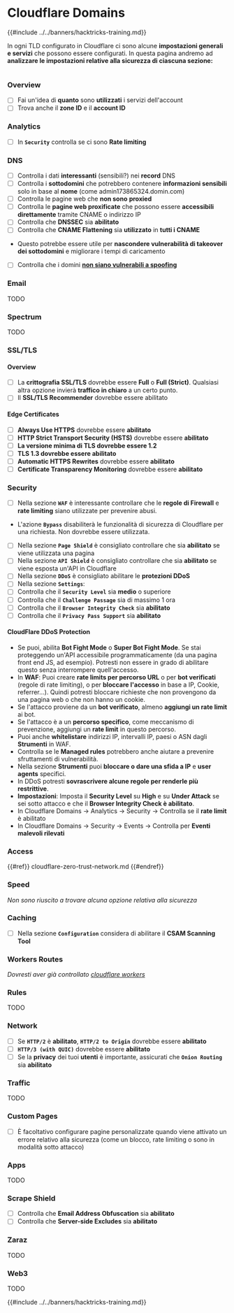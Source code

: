 # Cloudflare Domains

{{#include ../../banners/hacktricks-training.md}}

In ogni TLD configurato in Cloudflare ci sono alcune **impostazioni generali e servizi** che possono essere configurati. In questa pagina andremo ad **analizzare le impostazioni relative alla sicurezza di ciascuna sezione:**

<figure><img src="../../images/image (101).png" alt=""><figcaption></figcaption></figure>

### Overview

- [ ] Fai un'idea di **quanto** sono **utilizzati** i servizi dell'account
- [ ] Trova anche il **zone ID** e il **account ID**

### Analytics

- [ ] In **`Security`** controlla se ci sono **Rate limiting**

### DNS

- [ ] Controlla i dati **interessanti** (sensibili?) nei **record** DNS
- [ ] Controlla i **sottodomini** che potrebbero contenere **informazioni sensibili** solo in base al **nome** (come admin173865324.domin.com)
- [ ] Controlla le pagine web che **non sono** **proxied**
- [ ] Controlla le **pagine web proxificate** che possono essere **accessibili direttamente** tramite CNAME o indirizzo IP
- [ ] Controlla che **DNSSEC** sia **abilitato**
- [ ] Controlla che **CNAME Flattening** sia **utilizzato** in **tutti i CNAME**
- Questo potrebbe essere utile per **nascondere vulnerabilità di takeover dei sottodomini** e migliorare i tempi di caricamento
- [ ] Controlla che i domini [**non siano vulnerabili a spoofing**](https://book.hacktricks.wiki/en/network-services-pentesting/pentesting-smtp/index.html#mail-spoofing)

### **Email**

TODO

### Spectrum

TODO

### SSL/TLS

#### **Overview**

- [ ] La **crittografia SSL/TLS** dovrebbe essere **Full** o **Full (Strict)**. Qualsiasi altra opzione invierà **traffico in chiaro** a un certo punto.
- [ ] Il **SSL/TLS Recommender** dovrebbe essere abilitato

#### Edge Certificates

- [ ] **Always Use HTTPS** dovrebbe essere **abilitato**
- [ ] **HTTP Strict Transport Security (HSTS)** dovrebbe essere **abilitato**
- [ ] **La versione minima di TLS dovrebbe essere 1.2**
- [ ] **TLS 1.3 dovrebbe essere abilitato**
- [ ] **Automatic HTTPS Rewrites** dovrebbe essere **abilitato**
- [ ] **Certificate Transparency Monitoring** dovrebbe essere **abilitato**

### **Security**

- [ ] Nella sezione **`WAF`** è interessante controllare che le **regole di Firewall** e **rate limiting** siano utilizzate per prevenire abusi.
- L'azione **`Bypass`** disabiliterà le funzionalità di sicurezza di Cloudflare per una richiesta. Non dovrebbe essere utilizzata.
- [ ] Nella sezione **`Page Shield`** è consigliato controllare che sia **abilitato** se viene utilizzata una pagina
- [ ] Nella sezione **`API Shield`** è consigliato controllare che sia **abilitato** se viene esposta un'API in Cloudflare
- [ ] Nella sezione **`DDoS`** è consigliato abilitare le **protezioni DDoS**
- [ ] Nella sezione **`Settings`**:
- [ ] Controlla che il **`Security Level`** sia **medio** o superiore
- [ ] Controlla che il **`Challenge Passage`** sia di massimo 1 ora
- [ ] Controlla che il **`Browser Integrity Check`** sia **abilitato**
- [ ] Controlla che il **`Privacy Pass Support`** sia **abilitato**

#### **CloudFlare DDoS Protection**

- Se puoi, abilita **Bot Fight Mode** o **Super Bot Fight Mode**. Se stai proteggendo un'API accessibile programmaticamente (da una pagina front end JS, ad esempio). Potresti non essere in grado di abilitare questo senza interrompere quell'accesso.
- In **WAF**: Puoi creare **rate limits per percorso URL** o per **bot verificati** (regole di rate limiting), o per **bloccare l'accesso** in base a IP, Cookie, referrer...). Quindi potresti bloccare richieste che non provengono da una pagina web o che non hanno un cookie.
- Se l'attacco proviene da un **bot verificato**, almeno **aggiungi un rate limit** ai bot.
- Se l'attacco è a un **percorso specifico**, come meccanismo di prevenzione, aggiungi un **rate limit** in questo percorso.
- Puoi anche **whitelistare** indirizzi IP, intervalli IP, paesi o ASN dagli **Strumenti** in WAF.
- Controlla se le **Managed rules** potrebbero anche aiutare a prevenire sfruttamenti di vulnerabilità.
- Nella sezione **Strumenti** puoi **bloccare o dare una sfida a IP** e **user agents** specifici.
- In DDoS potresti **sovrascrivere alcune regole per renderle più restrittive**.
- **Impostazioni**: Imposta il **Security Level** su **High** e su **Under Attack** se sei sotto attacco e che il **Browser Integrity Check è abilitato**.
- In Cloudflare Domains -> Analytics -> Security -> Controlla se il **rate limit** è abilitato
- In Cloudflare Domains -> Security -> Events -> Controlla per **Eventi malevoli rilevati**

### Access

{{#ref}}
cloudflare-zero-trust-network.md
{{#endref}}

### Speed

_Non sono riuscito a trovare alcuna opzione relativa alla sicurezza_

### Caching

- [ ] Nella sezione **`Configuration`** considera di abilitare il **CSAM Scanning Tool**

### **Workers Routes**

_Dovresti aver già controllato_ [_cloudflare workers_](#workers)

### Rules

TODO

### Network

- [ ] Se **`HTTP/2`** è **abilitato**, **`HTTP/2 to Origin`** dovrebbe essere **abilitato**
- [ ] **`HTTP/3 (with QUIC)`** dovrebbe essere **abilitato**
- [ ] Se la **privacy** dei tuoi **utenti** è importante, assicurati che **`Onion Routing`** sia **abilitato**

### **Traffic**

TODO

### Custom Pages

- [ ] È facoltativo configurare pagine personalizzate quando viene attivato un errore relativo alla sicurezza (come un blocco, rate limiting o sono in modalità sotto attacco)

### Apps

TODO

### Scrape Shield

- [ ] Controlla che **Email Address Obfuscation** sia **abilitato**
- [ ] Controlla che **Server-side Excludes** sia **abilitato**

### **Zaraz**

TODO

### **Web3**

TODO

{{#include ../../banners/hacktricks-training.md}}
